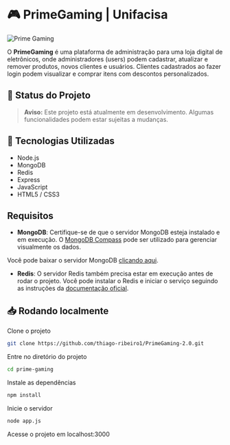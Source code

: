 # 🎮 PrimeGaming | Unifacisa

![Prime Gaming](https://github.com/user-attachments/assets/183d3e23-e136-4e17-9481-60fa42fb10a7)

O **PrimeGaming** é uma plataforma de administração para uma loja digital de eletrônicos, onde administradores (users) podem cadastrar, atualizar e remover produtos, novos clientes e usuários. Clientes cadastrados ao fazer login podem visualizar e comprar itens com descontos personalizados.<br>

## 🚧 Status do Projeto

> **Aviso:** Este projeto está atualmente em desenvolvimento. Algumas funcionalidades podem estar sujeitas a mudanças.<br>

## 🚀 Tecnologias Utilizadas

- Node.js
- MongoDB
- Redis
- Express
- JavaScript
- HTML5 / CSS3

## Requisitos

- **MongoDB**: Certifique-se de que o servidor MongoDB esteja instalado e em execução. O [MongoDB Compass](https://www.mongodb.com/try/download/compass) pode ser utilizado para gerenciar visualmente os dados.
  
 Você pode baixar o servidor MongoDB [clicando aqui](https://www.mongodb.com/try/download/community).

- **Redis**: O servidor Redis também precisa estar em execução antes de rodar o projeto. Você pode instalar o Redis e iniciar o serviço seguindo as instruções da [documentação oficial](https://redis.io/docs/getting-started/installation/).

## 📥 Rodando localmente

Clone o projeto

```bash
git clone https://github.com/thiago-ribeiro1/PrimeGaming-2.0.git
```

Entre no diretório do projeto

```bash
cd prime-gaming
```

Instale as dependências

```bash
npm install
```

Inicie o servidor

```bash
node app.js
```

Acesse o projeto em localhost:3000




